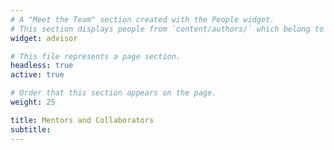 ```yaml
---
# A "Meet the Team" section created with the People widget.
# This section displays people from `content/authors/` which belong to the `user_groups` below.
widget: advisor

# This file represents a page section.
headless: true
active: true

# Order that this section appears on the page.
weight: 25

title: Mentors and Collaborators
subtitle:
---
```

